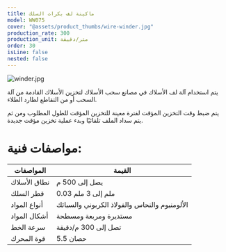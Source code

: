 ```yaml
---
title: ماكينة لف بكرات السلك
model: WW075
cover: "@assets/product_thumbs/wire-winder.jpg"
production_rate: 300
production_unit: متر/دقيقة
order: 30
isLine: false
nested: false
---
```


![winder.jpg](@assets/article_images/wire-winder/winder.jpg)

يتم استخدام آلة لف الأسلاك في مصانع سحب الأسلاك لتخزين الأسلاك القادمة من آلة السحب أو من التقاطع لطارد الطلاء.

يتم ضبط وقت التخزين المؤقت لفترة معينة للتخزين المؤقت للطول المطلوب ومن ثم يتم سداد الملف تلقائيًا وبدء عملية تخزين مؤقت جديدة.

# مواصفات فنية:

| المواصفات    | القيمة                                        |
| ------------ | --------------------------------------------- |
| نطاق الأسلاك | يصل إلى 500 م                                 |
| قطر السلك    | 0.03 ملم إلى 3 ملم                            |
| أنواع المواد | الألومنيوم والنحاس والفولاذ الكربوني والسبائك |
| أشكال المواد | مستديرة ومربعة ومسطحة                         |
| سرعة الخط    | تصل إلى 300 م/دقيقة                           |
| قوة المحرك   | 5.5 حصان                                      |
